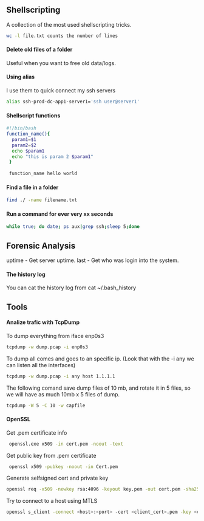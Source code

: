 ## Shellscripting
A collection of the most used shellscripting tricks.

```bash
wc -l file.txt counts the number of lines
```

#### Delete old files of a folder
Useful when you want to free old data/logs.

#### Using alias 
I use them to quick connect my ssh servers
```bash
alias ssh-prod-dc-app1-server1='ssh user@server1'
```

#### Shellscript functions
```bash
#!/bin/bash
function_name(){
  param1=$1
  param2=$2
  echo $param1
  echo "this is param 2 $param1"
 }
 
 function_name hello world
```

#### Find a file in a folder
```bash
find ./ -name filename.txt
```

#### Run a command for ever very xx seconds
```bash
while true; do date; ps aux|grep ssh;sleep 5;done
```

## Forensic Analysis
uptime - Get server uptime.
last - Get who was login into the system.

#### The history log
You can cat the history log from cat ~/.bash_history

## Tools
#### Analize trafic with TcpDump 

To dump everything from iface enp0s3
```bash
tcpdump -w dump.pcap -i enp0s3
```

To dump all comes and goes to an specific ip. (Look that with the -i any we can listen all the interfaces)
```bash
tcpdump -w dump.pcap -i any host 1.1.1.1
```

The following comand save dump files of 10 mb, and rotate it in 5 files, so we will have as much 10mb x 5 files of dump.
```bash
tcpdump -W 5 -C 10 -w capfile
```

#### OpenSSL

Get .pem certificate info 
```bash
 openssl.exe x509 -in cert.pem -noout -text
 ```
 
 
Get public key from .pem certificate
```bash
 openssl x509 -pubkey -noout -in Cert.pem
 ```
 
 Generate selfsigned cert and private key
 ```bash
 openssl req -x509 -newkey rsa:4096 -keyout key.pem -out cert.pem -sha256 -days 365
 ```

 Try to connect to a host using MTLS
  ```bash
openssl s_client -connect <host>:<port> -cert <client_cert>.pem -key <client_cert_key>.key -showcerts -cert_chain <client_cert_chain>.pem
```



